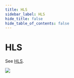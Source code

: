 ```yaml
---
title: HLS
sidebar_label: HLS
hide_title: false
hide_table_of_contents: false
---
```


# HLS

See [HLS](./sample-hls.md).

![](https://ossrs.net/gif/v1/sls.gif?site=ossrs.net&path=/lts/doc/zh/v6/hls)


